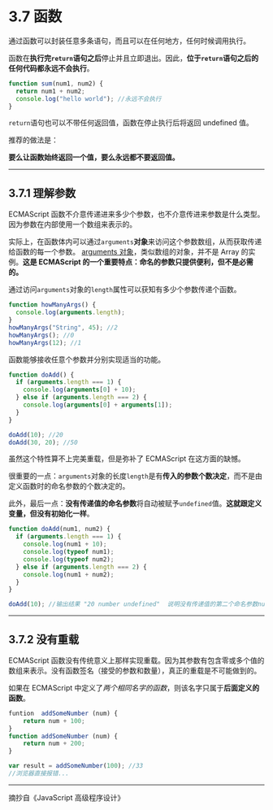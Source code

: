 # 3.7 函数

通过函数可以封装任意多条语句，而且可以在任何地方，任何时候调用执行。

函数在**执行完`return`语句之后**停止并且立即退出。因此，**位于`return`语句之后的任何代码都永远不会执行**。

```js
function sum(num1, num2) {
  return num1 + num2;
  console.log("hello world"); //永远不会执行
}
```

`return`语句也可以不带任何返回值，函数在停止执行后将返回 undefined 值。

推荐的做法是：

**要么让函数始终返回一个值，要么永远都不要返回值。**

---

## 3.7.1 理解参数

ECMAScript 函数不介意传递进来多少个参数，也不介意传进来参数是什么类型。因为参数在内部使用一个数组来表示的。

实际上，在函数体内可以通过`arguments`**对象**来访问这个参数数组，从而获取传递给函数的每一个参数。
[arguments 对象](https://developer.mozilla.org/zh-CN/docs/Web/JavaScript/Reference/Functions/arguments)，类似数组的对象，并不是 Array 的实例。**这是 ECMAScript 的一个重要特点：命名的参数只提供便利，但不是必需的。**

通过访问`arguments`对象的`length`属性可以获知有多少个参数传递个函数。

```js
function howManyArgs() {
  console.log(arguments.length);
}
howManyArgs("String", 45); //2
howManyArgs(); //0
howManyArgs(12); //1
```

函数能够接收任意个参数并分别实现适当的功能。

```js
function doAdd() {
  if (arguments.length === 1) {
    console.log(arguments[0] + 10);
  } else if (arguments.length === 2) {
    console.log(arguments[0] + arguments[1]);
  }
}

doAdd(10); //20
doAdd(30, 20); //50
```

虽然这个特性算不上完美重载，但是弥补了 ECMAScript 在这方面的缺憾。

很重要的一点：`arguments`对象的长度`length`是有**传入的参数个数决定**，而不是由定义函数时的命名参数的个数决定的。

此外，最后一点：**没有传递值的命名参数**将自动被赋予`undefined`值。**这就跟定义变量，但没有初始化一样**。

```js
function doAdd(num1, num2) {
  if (arguments.length === 1) {
    console.log(num1 + 10);
    console.log(typeof num1);
    console.log(typeof num2);
  } else if (arguments.length === 2) {
    console.log(num1 + num2);
  }
}

doAdd(10); //输出结果 "20 number undefined"  说明没有传递值的第二个命名参数num2将被赋予undefined
```

---

## 3.7.2 没有重载

ECMAScript 函数没有传统意义上那样实现重载。因为其参数有包含零或多个值的数组来表示。没有函数签名（接受的参数和数量），真正的重载是不可能做到的。

如果在 ECMAScript 中定义了*两个相同名字的函数*，则该名字只属于**后面定义的函数**。

```js
funtion  addSomeNumber (num) {
    return num + 100;
}
function addSomeNumber (num) {
    return num + 200;
}

var result = addSomeNumber(100); //33
//浏览器直接报错...
```

---

摘抄自《JavaScript 高级程序设计》
